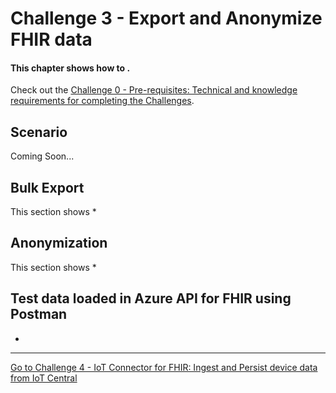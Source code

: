 # Challenge 3 - Export and Anonymize FHIR data

#### This chapter shows how to .

Check out the [Challenge 0 - Pre-requisites: Technical and knowledge requirements for completing the Challenges](../Challenge0-Prerequistes/ReadMe.md).

## Scenario
Coming Soon...

## Bulk Export
This section shows 
*

## Anonymization
This section shows 
*

## Test data loaded in Azure API for FHIR using Postman
* 


***

[Go to Challenge 4 - IoT Connector for FHIR: Ingest and Persist device data from IoT Central](../Challenge4-IoTFHIRConnector/ReadMe.md)
